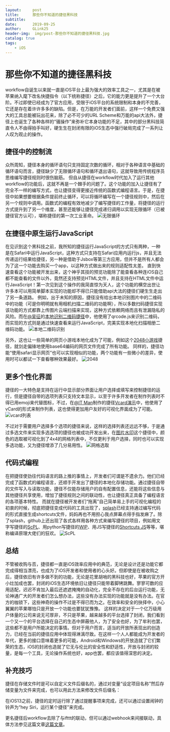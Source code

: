 ```yaml
---
layout:     post
title:      那些你不知道的捷径黑科技
subtitle:   
date:       2019-09-25
author:     GLink25
header-img:  img/post-那些你不知道的捷径黑科技.jpg
catalog: true
tags:
    - iOS
---
```

# 那些你不知道的捷径黑科技
workflow自诞生以来就一直是iOS平台上最为强大的效率工具之一，尤其是在被苹果纳入麾下改名快捷指令（以下统称捷径）之后，它的能力更是提升了一个大台阶。不过即使已经成为了官方应用，受限于iOS平台的系统限制和本身的不完善，它还是存在着许许多多的缺陷。但是，在万能的开发者们面前，这样一个免费又强大的工具总能被玩出花来，除了必不可少的URL Scheme和万能的api大法外，捷径上也诞生了各种各样的“骚操作”来弥补它本身功能的不足，其中的部分黑科技简直令人不由得拍手叫好，硬生生在封闭有限的iOS生态中强行破局完成了一系列让人叹为观止的操作。

## 捷径中的控制流
众所周知，捷径本身的循环语句只支持固定次数的循环，相对于各种语言中基础的循环语句而言，捷径缺少了无限循环语句和循环退出语句，这就导致用传统程序员思维编写捷径规则时很伤脑筋。
但自从捷径在workflow时代加入了运行其他workflow的功能后，这就不再是一个棘手的问题了。这个功能的加入让捷径有了完全不一样的编写方式，也让捷径变得更接近传统的函数式编程语言。于是，在捷径中如果想要根据条件提前终止循环，可以将循环编写在一个捷径规则中，然后在另一个规则中调用。函数式的编程有效地减少了编写捷径的工作量，将捷径的运行方式提升到了另一个维度，甚至还能够让捷径完成递归调用以实现无限循环（已被捷径官方认可），堪称捷径的第一次工业革命。
![无限循环](https://i.loli.net/2019/09/25/VAdnPTQmJaEK2Nb.jpg)

## 在捷径中原生运行JavaScript
在见识到这个黑科技之前，我所知的捷径运行JavaScript的方式只有两种，一种是在Safari中运行JavaScript，这种方式只支持在Safari应用内运行js，并且无法传递运行结果给捷径，另一种是借助于Jsbox等第三方应用，但并不是所有人都会为了这一个功能去购买一个app，以这种方式做出来的规则适配性太差。
直到快速查看这个功能被开发出来，这个神乎其技的预览功能除了能查看各种连iOS自己都不能查看的文件以外，竟然还支持预览HTML文件，并且支持在HTML文件中运行JavaScript！第一次见到这个操作的我简直惊为天人，这个功能的横空出世让许多本可以用简单脚本实现的功能却不得已只能借助api大法的捷径们硬生生走出了另一条道路。
例如，出于未知的原因，捷径没有给出本地识别图片中的二维码中的功能（可是你明明就有用相机扫描二维码的功能啊），所以多数扫码捷径实现该功能的方式都靠上传图片云端扫描来实现，这种方式依赖网络而且有泄漏隐私的风险。而在[@吴征](https://sharecuts.cn/user/D8lq1QplMd)的[本地识别二维码捷径](https://sharecuts.cn/shortcut/2575)中，他使用了qrcode.js来识别二维码，而实现的方式则是通过快速查看来运行JavaScript，完美实现本地化扫描相册二维码功能。
![本地二维码识别](https://i.loli.net/2019/09/25/rnYThKL85Jwsp7f.jpg)

另外，这也让一些简单的网页小游戏本地化成为了可能，例如这个[2048小游戏](https://www.icloud.com/shortcuts/35a37d945b1b4704a859ab51db71ece5)捷径，就剑走偏锋地使用base64编码的网页文件完成了所有功能。
同样的，捷径功能“使用safari显示网页”也可以实现相似的功能，两个功能有一些微小的差异，使用时可以都试一下查看哪种效果最好。
![2048](https://i.loli.net/2019/09/25/LvlFu29QcbKXiI7.jpg)

## 更多个性化界面
捷径的一大特色是支持在运行中显示部分界面让用户选择或填写来控制捷径的运行，但是捷径自带的选项列表只支持文本显示，以至于许多开发者在制作列表时不得已用emoji来代替图标，不过，在[@IT Man](https://sharecuts.cn/user/vklrN62lyB)制作的捷径[Vcard演示](https://www.icloud.com/shortcuts/58a210b030db467dbff6647cfdc178a7)中，他使用了vCard的形式来制作列表，这也使得更加用户友好的可视化界面成为了可能。
![vcard列表](https://i.loli.net/2019/09/25/9TVkMd5NZ7CcAop.jpg)

不过对于需要用户选择多个选项的捷径来说，这样的选择列表还远远不够，于是通过多选文件来实现多选选项的捷径也被成功开发出来，在[图片水印](https://www.icloud.com/shortcuts/da74eb56be2f425fb56af54cde456522)这个捷径中，颜色的选取被可视化到了4x4的网格列表中，不仅更利于用户选择，同时也可以实现多选功能，又为捷径增添了几分易用性。
![网格选取](https://i.loli.net/2019/09/25/E5XofHIJ3NWFMAC.jpg)

## 代码式编程
在把捷径使劲往代码语言的路上推的事情上，开发者们可谓是不遗余力。他们已经完成了函数式的编程语言，还顺手开发出了捷径的本地化存储功能。通过捷径自带的文件写入与读取功能，捷径不仅能存储用户的自有配置信息，还能将这些信息与其他捷径共享使用，增加了捷径规则之间的联动性，也让捷径真正具备了编程语言的各项基本特性。
而就在捷径被开发者们“拖离”自己简单易上手的可视化编程的初衷的时候，彻底把捷径变成代码的工具出现了，[splash](https://itunes.apple.com/app/id1455793030)已经支持通过编写代码的形式直接生成shortcuts文件，妈妈再也不用担心我点屏幕点得手指发麻了。除了splash，github上还出现了各式各样用各种方式来编写捷径的项目，例如用文字写捷径的[ScPL](https://docs.scpl.dev/)、用python写捷径的[WIP](https://github.com/alexander-akhmetov/python-shortcuts)、用JS写捷径的[Shortcuts JS](https://github.com/joshfarrant/shortcuts-js)等等，堪称编译原理大佬们的狂欢。
![ScPL](https://i.loli.net/2019/09/25/kVxOgqJDRwspTzA.jpg)

## 总结
不管被收购与否，捷径都一直是iOS效率应用中的典范，无论是设计还是功能它都完成得相当漂亮，也成为了iOS开发者和使用者的心头好。但即使是在被收购之后，捷径依旧有许多做不到的功能，无论是花里胡哨的黑科技也好，苹果的官方开小灶加成也罢，封闭的iOS生态环境依旧让捷径只能带着脚铐跳舞。寥寥可数的应用适配，迟迟不肯加入最后还遮遮掩掩的自动化，完全不存在的后台运行功能，无论神通广大的开发者们怎么想办法，这些没有办法实现的功能就是没有办法。在官方的枷锁下，这些神奇的操作不过是不得已而为之。在效率和安全的抉择中，小心翼翼的苹果哪怕只是开放一个功能也要犹犹豫豫。
这样的决定对于一个亿万级用户体量的公司来说无可厚非，不只是苹果，越来越多的平台选择了封闭，我们看到一个又一个的平台选择在自己的生态中屏蔽他人，为了安全也好，为了牟利也罢，这些都不是用户所能决定的事情。但对于用户而言，适当的开放所表现出的创造力，已经在当前的捷径应用中体现得淋漓尽致。在这样一个人人都能成为开发者的年代，更多的接口意味着更多的可能，Android和Windows的开放造就了它们繁荣的生态，iOS的封闭也造就了它无与伦比的安全性和舒适性，开放与封闭的较量，是每一个工具，无论操作系统也好，app也罢，都应该值得深思的决定。

## 补充技巧
捷径在存储文件时是可以自定义文件后缀名的，通过对变量“设定项目名称”然后存储变量为文件来完成，也可以用此方法来修改文件后缀名：

在iOS13之前，捷径的定时运行除了通过提醒事项来完成，还可以通过设置闹钟的铃声为“hey Siri，运行某个捷径”来完成。

更名捷径后workflow去除了与ifttt的联动，但可以通过webhook来间接联动，具体方法参见这篇文章[这篇文章](https://www.macstories.net/ios/how-to-trigger-ifttt-applets-with-ios-12s-new-shortcuts-app-and-siri/)。


